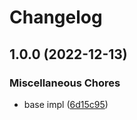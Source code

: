 # Changelog

## 1.0.0 (2022-12-13)


### Miscellaneous Chores

* base impl ([6d15c95](https://github.com/Marshal27/ky-circuit-breaker/commit/6d15c95326b2ce14af3b5a9bbcd2ae854053f2ac))
